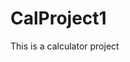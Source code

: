 # CalProject1
This is a calculator project
<!DOCTYPE html>
<html>
<head>
    <title>Simple Calculator</title>
    <style>
        .calculator {
            width: 300px;
            margin: 0 auto;
            padding: 10px;
            border: 1px solid #ccc;
            border-radius: 5px;
        }

        input[type="text"] {
            width: 100%;
            height: 40px;
            font-size: 18px;
            margin-bottom: 10px;
        }

        button {
            width: 70px;
            height: 70px;
            font-size: 20px;
            margin: 5px;
        }
    </style>
</head>
<body>
    <div class="calculator">
        <input type="text" id="display" readonly>
        <button onclick="clearDisplay()">C</button>
        <button onclick="appendToDisplay('7')">7</button>
        <button onclick="appendToDisplay('8')">8</button>
        <button onclick="appendToDisplay('9')">9</button>
        <button onclick="appendToDisplay('+')">+</button>
        <button onclick="appendToDisplay('4')">4</button>
        <button onclick="appendToDisplay('5')">5</button>
        <button onclick="appendToDisplay('6')">6</button>
        <button onclick="appendToDisplay('-')">-</button>
        <button onclick="appendToDisplay('1')">1</button>
        <button onclick="appendToDisplay('2')">2</button>
        <button onclick="appendToDisplay('3')">3</button>
        <button onclick="appendToDisplay('*')">*</button>
        <button onclick="appendToDisplay('0')">0</button>
        <button onclick="appendToDisplay('.')">.</button>
        <button onclick="calculateResult()">=</button>
        <button onclick="appendToDisplay('/')">/</button>
    </div>

    <script>
        function appendToDisplay(value) {
            document.getElementById('display').value += value;
        }

        function clearDisplay() {
            document.getElementById('display').value = '';
        }

        function calculateResult() {
            const displayValue = document.getElementById('display').value;
            try {
                const result = eval(displayValue);
                document.getElementById('display').value = result;
            } catch (error) {
                document.getElementById('display').value = 'Error';
            }
        }
    </script>
</body>
</html>
